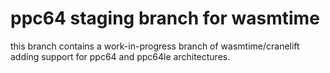 ppc64 staging branch for wasmtime
=================================

this branch contains a work-in-progress branch of wasmtime/cranelift adding support for ppc64 and ppc64le architectures.


